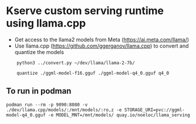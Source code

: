 # Kserve custom serving runtime using llama.cpp

* Get access to the llama2 models from Meta (https://ai.meta.com/llama/)
* Use llama.cpp (https://github.com/ggerganov/llama.cpp) to convert and quantize the models

```
    python3 ../convert.py ~/dev/llama/llama-2-7b/

    quantize ./ggml-model-f16.gguf ./ggml-model-q4_0.gguf q4_0    
```


## To run in podman

```
podman run --rm -p 9090:8080 -v ./dev/llama.cpp/models/:/mnt/models/:ro,z -e STORAGE_URI=pvc://ggml-model-q4_0.gguf -e MODEL_MNT=/mnt/models/ quay.io/noeloc/llama_serving
```